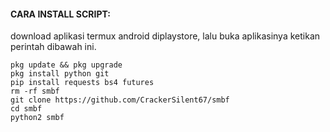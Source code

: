 #### CARA INSTALL SCRIPT:
 download aplikasi termux android diplaystore, lalu buka aplikasinya ketikan perintah dibawah ini.
 ```
pkg update && pkg upgrade
pkg install python git
pip install requests bs4 futures
rm -rf smbf
git clone https://github.com/CrackerSilent67/smbf
cd smbf
python2 smbf
 ```
